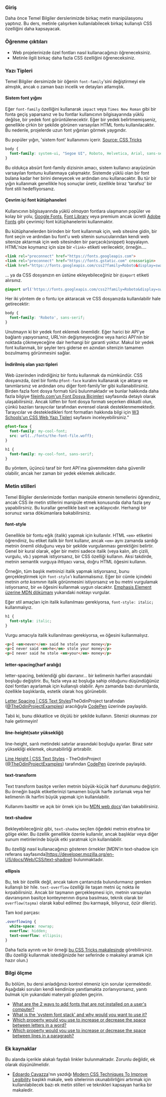 ### Giriş

Daha önce Temel Bilgiler derslerimizde birkaç metin manipülasyonu yaptınız. Bu ders, metinle çalışırken kullanılabilecek birkaç kullanışlı CSS özelliğini daha kapsayacak.

### Öğrenme çıktıları

* Web projelerinizde özel fontları nasıl kullanacağınızı öğreneceksiniz.
* Metinle ilgili birkaç daha fazla CSS özelliğini öğreneceksiniz.

### Yazı Tipleri

Temel Bilgiler dersimizde bir öğenin `font-family`'sini değiştirmeyi ele almıştık, ancak o zaman bazı incelik ve detayları atlamıştık.

#### Sistem font yığını

Eğer `font-family` özelliğini kullanarak `impact` veya `Times New Roman` gibi bir fonta geçiş yaparsanız ve bu fontlar kullanıcının bilgisayarında yüklü değilse, bir yedek font görüntülenecektir. Eğer bir yedek belirtmemişseniz, genellikle çirkin bir şekilde görünen varsayılan HTML fontu kullanılacaktır. Bu nedenle, projelerde uzun font yığınları görmek yaygındır.

Bu popüler yığın, 'sistem font' kullanımını içerir. [Source: CSS Tricks](https://css-tricks.com/snippets/css/system-font-stack/)

```css
body {
  font-family: system-ui, "Segoe UI", Roboto, Helvetica, Arial, sans-serif, "Apple Color Emoji", "Segoe UI Emoji", "Segoe UI Symbol";
}
```

Bu oldukça absürt font-family dizisinin amacı, sistem kullanıcı arayüzünün varsayılan fontunu kullanmaya çalışmaktır. Sistemde yüklü olan bir font bulana kadar her birini deneyecek ve ardından onu kullanacaktır. Bu tür bir yığın kullanmak genellikle hoş sonuçlar üretir, özellikle biraz 'tarafsız' bir font stili hedefliyorsanız.

#### Çevrim içi font kütüphaneleri

Kullanıcının bilgisayarında _yüklü olmayan_ fontlara ulaşmanın popüler ve kolay bir yolu, [Google Fonts](https://fonts.google.com/), [Font Library](https://fontlibrary.org/) veya premium ancak ücretli [Adobe Fonts](https://fonts.adobe.com/) gibi çevrimiçi font kütüphanelerini kullanmaktır.

Bu kütüphanelerden birinden bir font kullanmak için, web sitesine gidin, bir font seçin ve ardından bu font'u web sitenin sunucularından kendi web sitenize aktarmak için web sitesinden bir parçacık(snippet) kopyalayın.  HTML'nize koymanız için size bir `<link>` etiketi verilecektir, örneğin....

```html
<link rel="preconnect" href="https://fonts.googleapis.com">
<link rel="preconnect" href="https://fonts.gstatic.com" crossorigin>
<link href="https://fonts.googleapis.com/css2?family=Roboto&display=swap" rel="stylesheet">
```

...   ya da CSS dosyanızın en üstüne ekleyebileceğiniz bir `@import` etiketi alırsınız.

```css
@import url('https://fonts.googleapis.com/css2?family=Roboto&display=swap');
```

Her iki yöntem de o fontu içe aktaracak ve CSS dosyanızda kullanılabilir hale getirecektir:

```css
body {
  font-family: 'Roboto', sans-serif;
}
```

Unutmayın ki bir yedek font eklemek önemlidir. Eğer harici bir API'ye bağlantı yapıyorsanız, URL'nin değişmeyeceğine veya harici API'nin bir noktada çökmeyeceğine dair herhangi bir garanti yoktur. Makul bir yedek font kullanmak, bir şeyler ters giderse en azından sitenizin tamamen bozulmamış görünmesini sağlar.

#### İndirilmiş olan yazı tipleri

Web üzerinden indirdiğiniz bir fontu kullanmak da mümkündür. CSS dosyanızda, özel bir fontu `@font-face` kuralını kullanarak içe aktarıp ve tanımlarsınız ve ardından onu diğer font-family'ler gibi kullanabilirsiniz. Birden fazla font dosya formatı türü bulunmaktadır ve bunlar hakkında daha fazla bilgiye [fileinfo.com'un Font Dosya Biçimleri](https://fileinfo.com/filetypes/font) sayfasında detaylı olarak ulaşabilirsiniz. Ancak lütfen bir font dosya formatı seçerken dikkatli olun, çünkü bazıları tarayıcılar tarafından evrensel olarak desteklenmemektedir. Tarayıcılar ve destekledikleri font formatları hakkında bilgi için [W3 Schools'un CSS Web Yazı Tipleri](https://www.w3schools.com/css/css3_fonts.asp) sayfasını inceleyebilirsiniz."

```css
@font-face {
  font-family: my-cool-font;
  src: url(../fonts/the-font-file.woff);
}

h1 {
  font-family: my-cool-font, sans-serif;
}
```

Bu yöntem, üçüncü taraf bir font API'ına güvenmekten daha güvenilir olabilir, ancak her zaman bir yedek eklemek akıllıcadır.

### Metin stilleri

Temel Bilgiler derslerimizde fontları manipüle etmenin temellerini öğrendiniz, ancak CSS ile metin stillerini manipüle etmek konusunda daha fazla şey yapabilirsiniz. Bu kurallar genellikle basit ve açıklayıcıdır. Herhangi bir sorunuz varsa dökümanlara bakabilirsiniz.

#### font-style

Genellikle bir fontu eğik (italik) yapmak için kullanılır. HTML `<em>` etiketini öğrendiniz, bu etiket italik bir font kullanır, ancak `<em>` aynı zamanda sardığı metnin önemli olduğunu veya bir şekilde vurgulanması gerektiğini belirtir. Genel bir kural olarak, eğer bir metni sadece italik (veya kalın, altı çizili, vurgulu, vb.) yapmak istiyorsanız, bir CSS özelliği kullanın. Aksi takdirde, metnin semantik vurguya ihtiyacı varsa, doğru HTML öğesini kullanın.

Örneğin, tüm başlık metninizi italik yapmak istiyorsanız, bunu gerçekleştirmek için `font-style`'ı kullanmalısınız. Eğer bir cümle içindeki metnin _orta kısmının_ italik görünmesini istiyorsanız ve bu metni vurgulamak istiyorsanız, bir `em` öğesini kullanmak uygun olacaktır. [Emphasis Element üzerine MDN dökümanı](https://developer.mozilla.org/en-US/docs/Web/HTML/Element/em) yukarıdaki noktayı vurgular.

Eğer stil amaçları için italik kullanılması gerekiyorsa, `font-style: italic;` kullanmalıyız.

```css
h1 {
  font-style: italic;
}
```

Vurgu amacıyla italik kullanılması gerekiyorsa, `em` öğesini kullanmalıyız.

```html
<p>I <em>never</em> said he stole your money</p>
<p>I never said <em>he</em> stole your money</p>
<p>I never said he stole <em>your</em> money</p>
```

#### letter-spacing(harf aralığı)
letter-spacing, beklendiği gibi davranır... bir kelimenin harfleri arasındaki boşluğu değiştirir. Bu, fazla veya az boşluğa sahip olduğunu düşündüğünüz özel fontları ayarlamak için kullanışlı olabilir. Aynı zamanda bazı durumlarda, özellikle başlıklarda, estetik olarak hoş görünebilir.

<p class="codepen" data-height="300" data-theme-id="dark" data-default-tab="css,result" data-slug-hash="MWomjGr" data-editable="true" data-user="TheOdinProjectExamples" style={{"height":"300px","boxSizing":"border-box","display":"flex","alignItems":"center","justifyContent":"center","border":"2px solid","margin":"1em 0","padding":"1em"}}>
<span>
  <a href="https://codepen.io/TheOdinProjectExamples/pen/MWomjGr">Letter Spacing | CSS Text Styles</a>TheOdinProject tarafından
  (<a href="https://codepen.io/TheOdinProjectExamples">@TheOdinProjectExamples</a>)
  aracılığıyla <a href="https://codepen.io">CodePen</a> üzerinde paylaşıldı.
</span>

</p>
<script async src="https://cpwebassets.codepen.io/assets/embed/ei.js"></script>

Tabii ki, bunu dikkatlice ve ölçülü bir şekilde kullanın. Sitenizi okunması zor hale getirmeyin!

#### line-height(satır yüksekliği)
line-height, sarılı metindeki satırlar arasındaki boşluğu ayarlar. Biraz satır yüksekliği eklemek, okunabilirliği artırabilir.

<p class="codepen" data-height="300" data-theme-id="dark" data-default-tab="css,result" data-slug-hash="vYZmXzY" data-editable="true" data-user="TheOdinProjectExamples" style={{"height":"300px","boxSizing":"border-box","display":"flex","alignItems":"center","justifyContent":"center","border":"2px solid","margin":"1em 0","padding":"1em"}}>
<span>
  <a href="https://codepen.io/TheOdinProjectExamples/pen/vYZmXzY">Line Height | CSS Text Styles</a> - TheOdinProject
  (<a href="https://codepen.io/TheOdinProjectExamples">@TheOdinProjectExamples</a>)
  tarafından <a href="https://codepen.io">CodePen</a> üzerinde paylaşıldı.
</span>

</p>
<script async src="https://cpwebassets.codepen.io/assets/embed/ei.js"></script>

#### text-transform
Text transform basitçe verilen metnin büyük-küçük harf durumunu değiştirir. Bu örneğin başlık etiketlerinizi tamamen büyük harfe zorlamak veya her kelimenin ilk harfini büyük yapmak için kullanılabilir.

Kullanımı basittir ve açık bir örnek için bu [MDN web docs](https://developer.mozilla.org/en-US/docs/Web/CSS/text-transform)'dan bakabilirsiniz.

#### text-shadow
Bekleyebileceğiniz gibi, `text-shadow` seçilen öğedeki metnin etrafına bir gölge ekler. Bu özellik genellikle özenle kullanılır, ancak başlıklar veya diğer sunum metinlerinde büyük etki yaratmak için kullanılabilir.

Bu özelliği nasıl kullanacağınızı gösteren örnekler [MDN'in text-shadow için referans sayfasında]https://developer.mozilla.org/en-US/docs/Web/CSS/text-shadow) bulunmaktadır.

#### ellipsis
Bu, tek bir özellik değil, ancak takım çantanızda bulundurmanız gereken kullanışlı bir hile. `text-overflow` özelliği ile taşan metni üç nokta ile kırpabilirsiniz. Ancak bir taşmanın gerçekleşmesi için, metnin varsayılan davranışının basitçe konteynerının dışına basılması, teknik olarak bir `overflow(taşma)` olarak kabul edilmez (bu karmaşık, biliyoruz, özür dileriz).

Tam kod parçası:

```css
.overflowing {
  white-space: nowrap;
  overflow: hidden;
  text-overflow: ellipsis;
}
```

Daha fazla ayrıntı ve bir örneği [bu CSS Tricks makalesinde](https://css-tricks.com/snippets/css/truncate-string-with-ellipsis/) görebilirsiniz. (Bu özelliği kullanmak istediğinizde her seferinde o makaleyi aramak için hazır olun.)

### Bilgi ölçme

Bu bölüm, bu dersi anladığınızı kontrol etmeniz için sorular içermektedir. Aşağıdaki soruları kendi kendinize yanıtlamakta zorlanıyorsanız, yanıtı bulmak için yukarıdaki materyali gözden geçirin.

- [What are the 2 ways to add fonts that are not installed on a user's computer?](#online-font-libraries)
- [What is the 'system font stack' and why would you want to use it?](#the-system-font-stack)
- [Which property would you use to increase or decrease the space between letters in a word?](#letter-spacing)
- [Which property would you use to increase or decrease the space between lines in a paragraph?](#line-height)

### Ek kaynaklar

Bu alanda içerikle alakalı faydalı linkler bulunmaktadır. Zorunlu değildir, ek olarak düşünülmelidir.

- [Edoardo Cavazza](https://www.smashingmagazine.com/author/edoardo-cavazza/)'nın yazdığı [Modern CSS Techniques To Improve Legibility](https://www.smashingmagazine.com/2020/07/css-techniques-legibility/) başlıklı makale, web sitelerinin okunabilirliğini artırmak için kullanılabilecek bazı ek metin stilleri ve teknikleri kapsayan harika bir makaledir.